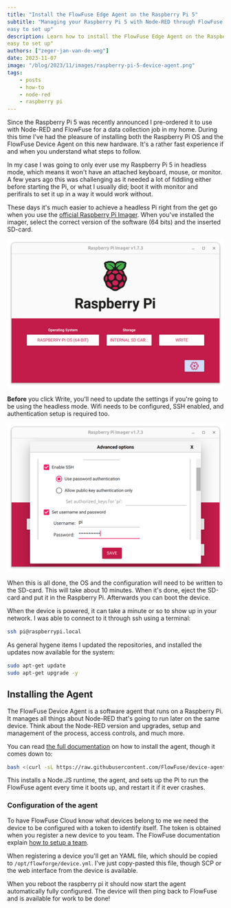 ```yaml
---
title: "Install the FlowFuse Edge Agent on the Raspberry Pi 5"
subtitle: "Managing your Raspberry Pi 5 with Node-RED through FlowFuse is
easy to set up"
description: Learn how to install the FlowFuse Edge Agent on the Raspberry Pi 5 effortlessly. Manage your device with Node-RED through FlowFuse with ease. 
easy to set up"
authors: ["zeger-jan-van-de-weg"]
date: 2023-11-07
image: "/blog/2023/11/images/raspberry-pi-5-device-agent.png"
tags:
    - posts
    - how-to
    - node-red
    - raspberry pi 
---
```


Since the Raspberry Pi 5 was recently announced I pre-ordered it to use with 
Node-RED and FlowFuse for a data collection job in my home. During this time I've had the pleasure of installing both the Raspberry Pi OS and the FlowFuse
Device Agent on this new hardware. It's a rather fast experience if and when you understand what steps to follow.

<!--more-->

In my case I was going to only ever use my Raspberry Pi 5 in headless mode, which
means it won't have an attached keyboard, mouse, or monitor. A few years ago this
was challenging as it needed a lot of fiddling either before starting the Pi, or
what I usually did; boot it with monitor and perifirals to set it up in a way it
would work without.

These days it's much easier to achieve a headless Pi right from the get go when
you use the [official Raspberry Pi Imager](https://www.raspberrypi.com/software/).
When you've installed the imager, select the correct version of the software
(64 bits) and the inserted SD-card.

![Flash Raspberry Pi OS on an SD-card](./images/raspberry-pi-5-flash-os.png)

**Before** you click Write, you'll need to update the settings if you're going
to be using the headless mode. Wifi needs to be configured, SSH enabled, and
authentication setup is required too.

![Configure RPi OS before flashing](./images/raspberry-pi-5-config-before-flash.png)

When this is all done, the OS and the configuration will need to be written to
the SD-card. This will take about 10 minutes. When it's done, eject the SD-card
and put it in the Raspberry Pi. Afterwards you can boot the device.

When the device is powered, it can take a minute or so to show up in your
network. I was able to connect to it through ssh using a terminal:

```sh
ssh pi@raspberrypi.local
```

As general hygene items I updated the repositories, and installed the updates now
available for the system:

```sh
sudo apt-get update
sudo apt-get upgrade -y
```

## Installing the Agent

The FlowFuse Device Agent is a software agent that runs on a Raspberry Pi. It manages
all things about Node-RED that's going to run later on the same device. Think
about the Node-RED version and upgrades, setup and management of the process,
access controls, and much more.

You can read [the full documentation](/docs/hardware/raspbian/) on how to
install the agent, though it comes down to:

```sh
bash <(curl -sL https://raw.githubusercontent.com/FlowFuse/device-agent/main/service/raspbian-install-device-agent.sh)
```

This installs a Node.JS runtime, the agent, and sets up the Pi to run the FlowFuse
agent every time it boots up, and restart it if it ever crashes.

### Configuration of the agent

To have FlowFuse Cloud know what devices belong to me we need the device to
be configured with a token to identify itself. The token is obtained when you
register a new device to you team. The FlowFuse documentation explain
[how to setup a team](/docs/user/introduction/#working-with-devices).

When registering a device you'll get an YAML file, which should be copied to
`/opt/flowforge/device.yml`. I've just copy-pasted this file, though SCP or the
web interface from the device is available.

When you reboot the raspberry pi it should now start the agent automatically fully configured. The device will then ping back to FlowFuse and is available
for work to be done!